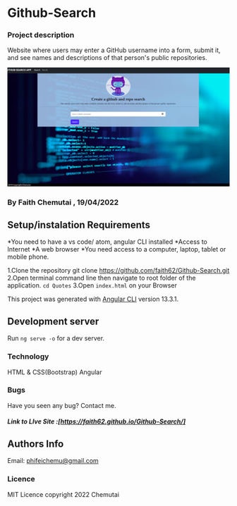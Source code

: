 # Github-Search
### Project description
Website where users may enter a GitHub username into a form, submit it, and see names and descriptions of that person's public repositories.

![Landing Page](https://github.com/faith62/Github-Search/blob/master/src/assets/search.png)

### By Faith Chemutai , 19/04/2022
## Setup/instalation Requirements
*You need to have a vs code/ atom, angular CLI installed
*Access to Internet
*A web browser
*You need access to a computer, laptop, tablet or mobile phone.

 1.Clone the repository
 git clone https://github.com/faith62/Github-Search.git
 2.Open terminal command line then navigate to root folder of the application. `cd Quotes`
 3.Open `index.html`  on your Browser

This project was generated with [Angular CLI](https://github.com/angular/angular-cli) version 13.3.1.

## Development server

Run `ng serve -o` for a dev server.

### Technology
HTML & CSS(Bootstrap)
Angular 

### Bugs
 <p>Have you seen any bug? Contact me.</p>


 ##### Link to LIve Site :[https://faith62.github.io/Github-Search/]

 ## Authors Info
Email: phifeichemu@gmail.com
  
 ### Licence
 MIT Licence
 copyright 2022 Chemutai


